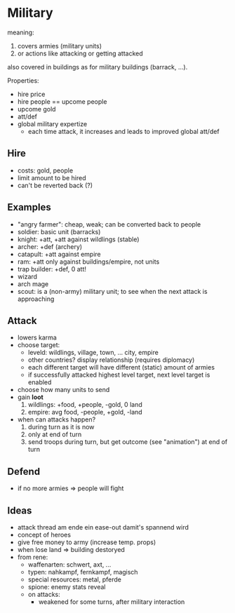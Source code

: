 
# Military

meaning:

1. covers armies (military units)
1. or actions like attacking or getting attacked

also covered in buildings as for military buildings (barrack, ...).

Properties:

* hire price
* hire people == upcome people
* upcome gold
* att/def
* global military expertize
    - each time attack, it increases and leads to improved global att/def

## Hire

* costs: gold, people
* limit amount to be hired
* can't be reverted back (?)

## Examples

* "angry farmer": cheap, weak; can be converted back to people
* soldier: basic unit (barracks)
* knight: +att, +att against wildlings (stable)
* archer: +def (archery)
* catapult: +att against empire
* ram: +att only against buildings/empire, not units
* trap builder: +def, 0 att!
* wizard
* arch mage
* scout: is a (non-army) military unit; to see when the next attack is approaching

## Attack

* lowers karma
* choose target:
    * leveld: wildlings, village, town, ... city, empire
    * other countries? display relationship (requires diplomacy)
    * each different target will have different (static) amount of armies
    * if successfully attacked highest level target, next level target is enabled
* choose how many units to send
* gain **loot**
    1. wildlings: +food, +people, -gold, 0 land
    1. empire: avg food, -people, +gold, -land
* when can attacks happen?
    1. during turn as it is now
    1. only at end of turn
    1. send troops during turn, but get outcome (see "animation") at end of turn

## Defend

* if no more armies => people will fight

## Ideas

* attack thread am ende ein ease-out damit's spannend wird
* concept of heroes
* give free money to army (increase temp. props)
* when lose land => building destoryed
* from rene:
    - waffenarten: schwert, axt, ...
    - typen: nahkampf, fernkampf, magisch
    - special resources: metal, pferde
    - spione: enemy stats reveal
    - on attacks:
        * weakened for some turns, after military interaction

